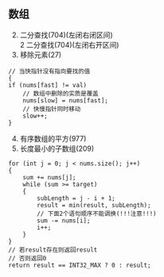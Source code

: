 ## 数组

2. 二分查找(704)(左闭右闭区间)  
2 二分查找(704)(左闭右开区间) 
3. 移除元素(27)
```
// 当快指针没有指向要找的值
{
if (nums[fast] != val)
    // 数组中删除的实质是覆盖
    nums[slow] = nums[fast];
    // 快慢指针同时移动
    slow++;
}
```
4. 有序数组的平方(977)
5. 长度最小的子数组(209)
```
for (int j = 0; j < nums.size(); j++)
{
    sum += nums[j];
    while (sum >= target)
    {
        subLength = j - i + 1;
        result = min(result, subLength);
        // 下面2个语句顺序不能调换(!!!注意!!!)
        sum -= nums[i];
        i++;
    }
}
// 若result存在则返回result
// 否则返回0
return result == INT32_MAX ? 0 : result;
```